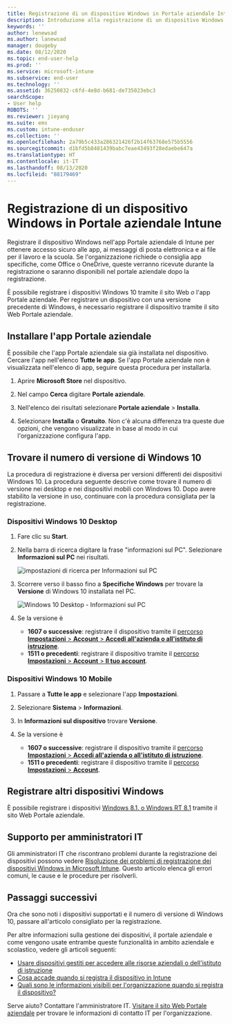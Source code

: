 ```yaml
---
title: Registrazione di un dispositivo Windows in Portale aziendale Intune | Microsoft Docs
description: Introduzione alla registrazione di un dispositivo Windows nel portale aziendale
keywords: ''
author: lenewsad
ms.author: lanewsad
manager: dougeby
ms.date: 08/12/2020
ms.topic: end-user-help
ms.prod: ''
ms.service: microsoft-intune
ms.subservice: end-user
ms.technology: ''
ms.assetid: 36250832-c6fd-4e8d-b681-de735023ebc3
searchScope:
- User help
ROBOTS: ''
ms.reviewer: jieyang
ms.suite: ems
ms.custom: intune-enduser
ms.collection: ''
ms.openlocfilehash: 2a79b5c433a286321426f2b14f63768e575b5556
ms.sourcegitcommit: d1bfd5b8481439babc7eae43493f28edaebe647a
ms.translationtype: HT
ms.contentlocale: it-IT
ms.lasthandoff: 08/13/2020
ms.locfileid: "88179469"
---
```

# <a name="windows-device-enrollment-in-intune-company-portal"></a>Registrazione di un dispositivo Windows in Portale aziendale Intune  

Registrare il dispositivo Windows nell'app Portale aziendale di Intune per ottenere accesso sicuro alle app, ai messaggi di posta elettronica e ai file per il lavoro e la scuola. Se l'organizzazione richiede o consiglia app specifiche, come Office o OneDrive, queste verranno ricevute durante la registrazione o saranno disponibili nel portale aziendale dopo la registrazione.  

È possibile registrare i dispositivi Windows 10 tramite il sito Web *o* l'app Portale aziendale. Per registrare un dispositivo con una versione precedente di Windows, è necessario registrare il dispositivo tramite il sito Web Portale aziendale.  

## <a name="install-company-portal-app"></a>Installare l'app Portale aziendale  
È possibile che l'app Portale aziendale sia già installata nel dispositivo. Cercare l'app nell'elenco __Tutte le app__.  Se l'app Portale aziendale non è visualizzata nell'elenco di app, seguire questa procedura per installarla.  

1. Aprire **Microsoft Store** nel dispositivo.

2. Nel campo **Cerca** digitare **Portale aziendale**.

3. Nell'elenco dei risultati selezionare **Portale aziendale** > **Installa**.

4. Selezionare **Installa** o **Gratuito**. Non c'è alcuna differenza tra queste due opzioni, che vengono visualizzate in base al modo in cui l'organizzazione configura l'app.  

## <a name="find-windows-10-version-number"></a>Trovare il numero di versione di Windows 10  
La procedura di registrazione è diversa per versioni differenti dei dispositivi Windows 10. La procedura seguente descrive come trovare il numero di versione nei desktop e nei dispositivi mobili con Windows 10. Dopo avere stabilito la versione in uso, continuare con la procedura consigliata per la registrazione.  

### <a name="windows-10-desktop-devices"></a>Dispositivi Windows 10 Desktop  

1. Fare clic su **Start**.

2. Nella barra di ricerca digitare la frase "informazioni sul PC". Selezionare __Informazioni sul PC__ nei risultati.  


   ![impostazioni di ricerca per Informazioni sul PC](media/searching_for_about_your_pc.png)  

3. Scorrere verso il basso fino a **Specifiche Windows** per trovare la **Versione** di Windows 10 installata nel PC.  


   ![Windows 10 Desktop - Informazioni sul PC](media/settings_about_pc.png)  

4. Se la versione è  

    * __1607 o successive__: registrare il dispositivo tramite il [percorso **Impostazioni** > **Account** > **Accedi all'azienda o all'istituto di istruzione**](enroll-windows-10-device.md#enroll-windows-10-version-1607-and-later-device).   
    * __1511 o precedenti__: registrare il dispositivo tramite il [percorso **Impostazioni** > **Account** > **Il tuo account**](enroll-windows-10-device.md#enroll-windows-10-version-1511-and-earlier-device).  

### <a name="windows-10-mobile-devices"></a>Dispositivi Windows 10 Mobile

1. Passare a __Tutte le app__ e selezionare l'app __Impostazioni__.
2. Selezionare __Sistema__ > __Informazioni__.
3. In __Informazioni sul dispositivo__ trovare __Versione__.  
4. Se la versione è  

    * __1607 o successive__: registrare il dispositivo tramite il [percorso **Impostazioni** > **Accedi all'azienda o all'istituto di istruzione**](enroll-windows-10-device.md#enroll-windows-10-version-1607-and-later-device).   
    * __1511 o precedenti__: registrare il dispositivo tramite il [percorso **Impostazioni** > **Account**](enroll-windows-10-device.md#enroll-windows-10-version-1511-and-earlier-device).  

## <a name="enroll-other-windows-devices"></a>Registrare altri dispositivi Windows  
È possibile registrare i dispositivi [Windows 8.1. o Windows RT 8.1](enroll-your-W81-or-rt81-windows.md) tramite il sito Web Portale aziendale. 

## <a name="it-administrator-support"></a>Supporto per amministratori IT  
Gli amministratori IT che riscontrano problemi durante la registrazione dei dispositivi possono vedere [Risoluzione dei problemi di registrazione dei dispositivi Windows in Microsoft Intune](https://support.microsoft.com/help/4469913). Questo articolo elenca gli errori comuni, le cause e le procedure per risolverli.  

## <a name="next-steps"></a>Passaggi successivi  
Ora che sono noti i dispositivi supportati e il numero di versione di Windows 10, passare all'articolo consigliato per la registrazione.  
 
Per altre informazioni sulla gestione dei dispositivi, il portale aziendale e come vengono usate entrambe queste funzionalità in ambito aziendale e scolastico, vedere gli articoli seguenti:  
* [Usare dispositivi gestiti per accedere alle risorse aziendali o dell'istituto di istruzione](use-managed-devices-to-get-work-done.md)  
* [Cosa accade quando si registra il dispositivo in Intune](what-happens-if-you-install-the-company-portal-app-and-enroll-your-device-in-intune-windows.md)  
* [Quali sono le informazioni visibili per l'organizzazione quando si registra il dispositivo?](what-info-can-your-company-see-when-you-enroll-your-device-in-intune.md)  

Serve aiuto? Contattare l'amministratore IT. [Visitare il sito Web Portale aziendale](https://go.microsoft.com/fwlink/?linkid=2010980) per trovare le informazioni di contatto IT per l'organizzazione.  

